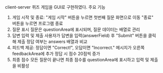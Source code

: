 client-server 퀴즈 게임을 GUI로 구현하였다.
주요 기능
1. 게임 시작 및 종료:
   "게임 시작" 버튼을 누르면 첫번째 질문 화면으로 이동
   "종료" 버튼을 누르면 프로그램 종료
2. 질문 표시
   질문은 questionArea에 표시되며, 질문 데이터는 배열로 관리
3. 답변 입력 및 제출
   사용자가 답변을 입력(answerField) 후 "Submit" 버튼을 클릭해 제출
   정답 여부는 answers 배열과 비교
4. 피드백 제공:
   정답이면 "Correct!", 오답이면 "Incorrect." 메시지가 오른쪽 feedbackArea에 추가
   정답 시 점수 20점씩 증가
5. 최종 점수
   모든 질문이 끝나면 최종 점수를 questionArea에 표시하고 입력 및 제출을 비활성
